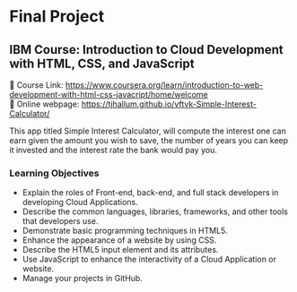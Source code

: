 # Final Project
## IBM Course: Introduction to Cloud Development with HTML, CSS, and JavaScript

🔗 Course Link: https://www.coursera.org/learn/introduction-to-web-development-with-html-css-javacript/home/welcome  
🔗 Online webpage: https://tjhallum.github.io/vftvk-Simple-Interest-Calculator/

This app titled Simple Interest Calculator, will compute the interest one can earn given the amount you wish to save, the number of years you can keep it invested and the interest rate the bank would pay you.

### Learning Objectives
* Explain the roles of Front-end, back-end, and full stack developers in developing Cloud Applications.
* Describe the common languages, libraries, frameworks, and other tools that developers use.
* Demonstrate basic programming techniques in HTML5.
* Enhance the appearance of a website by using CSS.
* Describe the HTML5 input element and its attributes.
* Use JavaScript to enhance the interactivity of a Cloud Application or website.
* Manage your projects in GitHub.